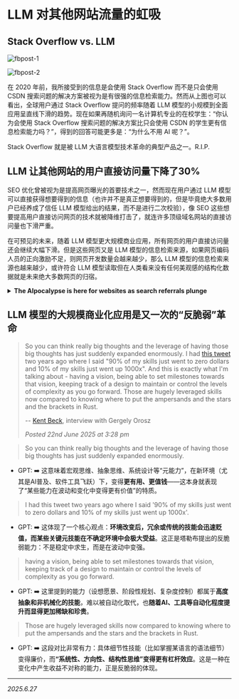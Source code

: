 # LLM 对其他网站流量的虹吸

## Stack Overflow vs. LLM

![fbpost-1](./img/pfbid0n2adkNrGgh8TEZXrMfJhRF7KhonUW8CUsPpsjNijoXXQtVbtFyNBWrJLwD7nFca2l.png)

![fbpost-2](./img/fbid=24278329211759285&set=p.24278329211759285&type=3.png)

在 2020 年前，我所接受到的信息是会使用 Stack Overflow 而不是只会使用 CSDN 搜索问题的解决方案被视为是有很强的信息检索能力。然而从上图也可以看出，全球用户通过 Stack Overflow 提问的频率随着 LLM 模型的小规模到全面应用呈直线下滑的趋势。现在如果再随机询问一名计算机专业的在校学生：“你认为会使用 Stack Overflow 搜索问题的解决方案比只会使用 CSDN 的学生更有信息检索能力吗？”，得到的回答可能更多是：“为什么不用 AI 呢？”。

Stack Overflow 就是被 LLM 大语言模型技术革命的典型产品之一。R.I.P.

## LLM 让其他网站的用户直接访问量下降了30%

SEO 优化曾被视为是提高网页曝光的首要技术之一，然而现在用户通过 LLM 模型可以直接获得想要得到的信息（也许并不是真正想要得到的，但是毕竟绝大多数用户已经养成了信任 LLM 模型给出的结果，而不是进行二次校验），像 SEO 这些想要提高用户直接访问网页的技术就被降维打击了，就连许多顶级域名网站的直接访问量也下滑严重。

在可预见的未来，随着 LLM 模型更大规模商业应用，所有网页的用户直接访问量还会继续大幅下滑。但是这些网页又是 LLM 模型的信息检索来源，如果网页编码人员的正向激励不足，则网页开发数量会越来越少，那么 LLM 模型的信息检索来源也越来越少，或许符合 LLM 模型读取但在人类看来没有任何美观感的结构化数据就是未来绝大多数网页的归宿。

<details>
<summary><strong>The AIpocalypse is here for websites as search referrals plunge</strong></summary>

Turn out the lights, the internet is over

[Thomas Claburn](https://www.theregister.com/Author/Thomas-Claburn) *Sun 22 Jun 2025 // 10:14 UTC*

Google AI Overviews and other AI search services appear to be starving the hand that fed them.

Google's AI-generated summaries of web pages, officially released in May 2024, show up atop its search results pages so search users don't have to click through to the source website.

A year later, enterprise AI analytics biz BrightEdge reported that Google AI Overviews had generated more search impressions (up 49 percent), but click-throughs to the actual websites dropped 30 percent.

That means AI Overviews is leading more people to use Google Search to find answers to their queries. But those people are less likely to follow search results links that lead to the source website. Good for Google. Terrible for the ecosystem of websites that had learned to depend on search referrals for buyers, readers, and viewers.

Kevin Indig, who writes about search engine optimization (SEO), marked the one-year anniversary of AI Overviews with a usability study. Based on data from the 70 individuals surveyed, he observed that when AI Overviews are absent, "outbound click rates rise to an average of 28 percent on desktop and 38 percent on mobile."

Ahrefs, an SEO site, in April said AI Overviews reduced clicks by about 35 percent.

Citing data provided by SimilarWeb (which SimilarWeb shared with El Reg, Barron's last week reported that search referrals to top US travel and tourism have fallen 20 percent year on year, while news and media sites saw search-driven traffic drop by 17 percent during that period.

Other categories of website also showed declining search referral traffic: e-commerce (-9 percent); finance (-7 percent); food/drink (- 7 percent); and lifestyle/fashion (-5 percent).

Meanwhile, AI search engine referrals have replaced only about 10 percent of traditional search referral traffic, according to SimilarWeb.

While the stats vary depending on who's measuring, the story is consistent: web publishers, who provided the content that trained these AI models, face dramatically diminishing visitors, which means lower advertising and subscription revenues, even amid overall growth in search impressions.

This may help explain the lawsuits web publishers have filed against AI firms.

The latest indication of this widely reported trend comes from Matthew Prince, CEO of Cloudflare, which has been developing tools to thwart bots that scrape web data for AI training.

Speaking on Thursday at an Axios event in Cannes, France, Prince reportedly said that ten years ago, Google's average ratio of pages crawled to visitors referred was 2:1. Six months ago, that ratio had increased to 6:1. Today, according to the Prince, it's 18:1.

While Prince did not clarify the breakdown of crawler duties (e.g. indexing, copying data for training, or something else), the suggestion is that AI companies are taking more content and giving less in return.

And that's allegedly the case for two other AI model makers that have implemented web search, OpenAI and Anthropic.

According to Prince, OpenAI's ratio of pages crawled to visitors referred has gone from 250:1 to 1,500:1 while Anthropic's ratio has gone from 6,000:1 to 60,000:1.

As we noted earlier this week, AI crawlers have become a burden for many websites, which end up bearing the cost to serve content to AI firms for commercial AI services.

Despite much ado about the potential for an AI-based challenger to disrupt Google, the Chocolate Factory still controls about 90 percent of the search market, according to BrightEdge. But it's eating all the cacao beans that made its business possible in the first place.

Google, OpenAI, Anthropic and Cloudflare did not immediately respond to requests for comment. ®

[source](https://www.theregister.com/2025/06/22/ai_search_starves_publishers/)

</details>

## LLM 模型的大规模商业化应用是又一次的“反脆弱”革命

> So you can think really big thoughts and the leverage of having those big thoughts has just suddenly expanded enormously. I had [this tweet](https://x.com/KentBeck/status/1648413998025707520) two years ago where I said "90% of my skills just went to zero dollars and 10% of my skills just went up 1000x". And this is exactly what I'm talking about - having a vision, being able to set milestones towards that vision, keeping track of a design to maintain or control the levels of complexity as you go forward. Those are hugely leveraged skills now compared to knowing where to put the ampersands and the stars and the brackets in Rust.
> 
> -- [Kent Beck](https://www.youtube.com/watch?v=aSXaxOdVtAQ&t=750s), interview with Gergely Orosz
> 
> *Posted 22nd June 2025 at 3:28 pm*

> So you can think really big thoughts and the leverage of having those big thoughts has just suddenly expanded enormously.
- GPT: ➡️ 这意味着宏观思维、抽象思维、系统设计等“元能力”，在新环境（尤其是AI普及、软件工具飞跃）下，变得<strong>更有用、更值钱</strong>——这本身就表现了“某些能力在波动和变化中变得更有价值”的特质。
> I had this tweet two years ago where I said '90% of my skills just went to zero dollars and 10% of my skills just went up 1000x'.
- GPT: ➡️ 这体现了一个核心观点：<strong>环境改变后，冗余或传统的技能会迅速贬值，而某些关键元技能在不确定环境中会极大受益</strong>。这正是塔勒布提出的反脆弱能力：不是稳定中求生，而是在波动中变强。
> having a vision, being able to set milestones towards that vision, keeping track of a design to maintain or control the levels of complexity as you go forward.
- GPT: ➡️ 这里提到的能力（设想愿景、阶段性规划、复杂度控制）都属于<strong>高度抽象和非机械化的技能</strong>，难以被自动化取代，也<strong>随着AI、工具等自动化程度提升而显得更加稀缺和珍贵</strong>。
> Those are hugely leveraged skills now compared to knowing where to put the ampersands and the stars and the brackets in Rust.
- GPT: ➡️ 这段对比非常有力：具体细节性技能（比如掌握某语言的语法细节）变得廉价，而<strong>“系统性、方向性、结构性思维”变得更有杠杆效应</strong>。这是一种在变化中产生收益不对称的能力，正是反脆弱的体现。

---

*2025.6.27*
